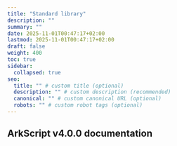 ```yaml
---
title: "Standard library"
description: ""
summary: ""
date: 2025-11-01T00:47:17+02:00
lastmod: 2025-11-01T00:47:17+02:00
draft: false
weight: 400
toc: true
sidebar:
  collapsed: true
seo:
  title: "" # custom title (optional)
  description: "" # custom description (recommended)
  canonical: "" # custom canonical URL (optional)
  robots: "" # custom robot tags (optional)
---
```


## ArkScript v4.0.0 documentation



